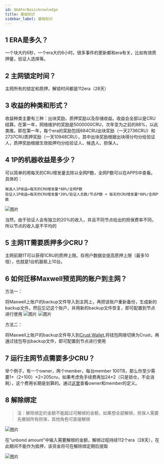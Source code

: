 ```yaml
---
id: Q&AForBasicknowledge
title: 基础知识
sidebar_label: 基础知识
---
```



## 1 ERA是多久？

一个块大约6秒，一个era大约6小时。很多事件的更新都和era有关，比如有效质押量，验证人选择等。

## 2 主网锁定时间？

主网所有的锁定和质押，解锁时间都是112era（28天）

## 3 收益的种类和形式？

收益种类主要有三种：出块奖励，质押奖励以及存储收益。收益会全部以是CRU结算。在第一年，网络维护的奖励是5000000CRU，次年变为之前的88%，以此类推。即在第一年，每个era的奖励包括684CRU出块奖励（一天2736CRU）和2737CRU质押奖励（一天10948CRU），其中出块奖励根据出块得分均分给验证人，质押奖励根据生效抵押均分给验证人、候选人、担保人。

## 4 1P的机器收益是多少？

可以简单的用每天的CRU增发量去除以全网P数，全网P数可以在APPS中查看。具体的：

```
候选人1P收益=每天的CRU增发量*80%/全网P数
验证人1P收益=每天的CRU增发量*20%/验证人总数/节点P数 + 每天的CRU增发量*80%/全网P数
```

![图片](assets/qa/total_storage.png)

当然，由于验证人会有独立的20%的收入，并且不同节点给出的担保费率不同，所以节点的收入是不平均的


## 5 主网1T需要质押多少CRU？

主网前期1T可以获得1CRU的质押上限。存用户数据会提高质押上限（最多10倍），也就是1台机器抵上10台。

## 6 如何迁移Maxwell预览网的账户到主网？

方法一：

将Maxwell上账户的backup文件导入到主网上，再把该账户重新备份，生成新的backup文件。然后忘记这个账户，并用新的backup文件恢复，即可配置到节点进行使用
![图片](assets/qa/restore.png)
![图片](assets/qa/restore1.png)

方法二：

将Maxwell上账户的backup文件导入到[Crust Wallet](crustWallet.md),将钱包网络切换为Crust，再通过钱包导出backup文件，即可配置到节点进行使用

## 7 运行主网节点需要多少CRU？

举个例子，有一个owner，两个member，每台member 100TB，那么你至少需要1+（2+100）×2=205cru，如果考虑免手续费再加24×2（只是锁仓，不会消耗），这个费用长期是划算的。通过[这里](node-overview.md)查看owner和member的定义。

## 8 解除绑定

> 注：解除绑定的金额不能超过可解绑的金额，如果想全部解绑，担保人需要先撤销所有担保，其他角色可直接解绑

![图片](assets/qa/unbond1.jpg)

在“unbond amount”中输入需要解绑的金额，解绑过程持续112个era（28天），在此期间不能作为抵押，该资金将可在解除绑定期后提取

![图片](assets/qa/unbond2.jpg)
